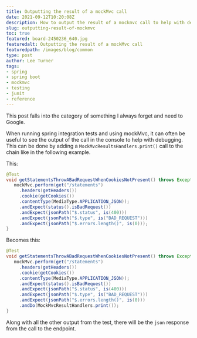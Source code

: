 ```yaml
---
title: Outputting the result of a mockMvc call
date: 2021-09-12T10:20:08Z
description: How to output the result of a mockmvc call to help with debugging
slug: outputting-result-of-mockmvc
toc: true
featured: board-2450236_640.jpg
featuredalt: Outputting the result of a mockMvc call
featuredpath: /images/blog/common
type: post
author: Lee Turner
tags:
- spring
- spring boot 
- mockmvc 
- testing 
- junit
- reference
---
```


This post falls into the category of something I always forget and need to Google.  

When running spring integration tests and using mockMvc, it can often be useful to see the output of the call in the console to help with debugging.  This can be done by adding a `MockMvcResultsHandlers.print()` call to the chain like in the following example.

This:

```java
@Test  
void getStatementsThrowABadRequestWhenCookiesNotPresent() throws Exception {  
   mockMvc.perform(get("/statements")  
	 .headers(getHeaders())  
	 .cookie(getCookies())  
	 .contentType(MediaType.APPLICATION_JSON));
	 .andExpect(status().isBadRequest())  
	 .andExpect(jsonPath("$.status", is(400)))  
	 .andExpect(jsonPath("$.type", is("BAD_REQUEST")))  
	 .andExpect(jsonPath("$.errors.length()", is(0)));
}
```

Becomes this:

```java
@Test  
void getStatementsThrowABadRequestWhenCookiesNotPresent() throws Exception {  
   mockMvc.perform(get("/statements")  
	 .headers(getHeaders())  
	 .cookie(getCookies())  
	 .contentType(MediaType.APPLICATION_JSON));
	 .andExpect(status().isBadRequest())  
	 .andExpect(jsonPath("$.status", is(400)))  
	 .andExpect(jsonPath("$.type", is("BAD_REQUEST")))  
	 .andExpect(jsonPath("$.errors.length()", is(0)))
	 .andDo(MockMvcResultHandlers.print());
}
```

Along with all the other output from the test, there will be the `json` response from the call to the endpoint.

